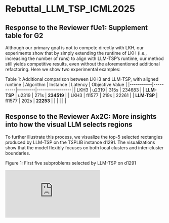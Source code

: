 # Rebuttal_LLM_TSP_ICML2025

## Response to the Reviewer fUe1: Supplement table for G2
Although our primary goal is not to compete directly with LKH, our experiments show that by simply extending the runtime of LKH (i.e., increasing the number of runs) to align with LLM-TSP’s runtime, our method still yields competitive results, even without the aforementioned additional refactoring. Here we show two experimental examples:

Table 1: Additional comparison between LKH3 and LLM-TSP, with aligned runtime
| Algorithm | Instance | Latency | Objective Value |
|-----------|----------|---------|-----------------|
| LKH3      | u2319    | 315s    | 234683          |
| **LLM-TSP**   |  u2319       | 271s    | **234519**          |
| LKH3      | fl1577   | 219s    | 22261           |
| **LLM-TSP**   |   fl1577       | 202s    | **22253**           |
| | | | |


## Response to the Reviewer Ax2C: More insights into how the visual LLM selects regions
To further illustrate this process, we visualize the top-5 selected rectangles produced by LLM-TSP on the TSPLIB instance d1291. The visualizations show that the model flexibly focuses on both local clusters and inter-cluster boundaries.

Figure 1: First five subproblems selected by LLM-TSP on d1291

![](https://github.com/ZhuoliYin/Rebuttal_LLM_TSP_ICML2025/blob/main/d1291_with_pad.pdf)
